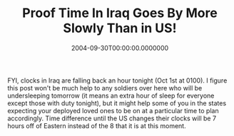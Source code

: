 ﻿---
title: Proof Time In Iraq Goes By More Slowly Than in US!
date: "2004-09-30T00:00:00.0000000"
featuredImage: img/proof-time-in-iraq-goes-by-more-slowly-than-in-us-featured.png
---

FYI, clocks in Iraq are falling back an hour tonight (Oct 1st at 0100). I figure this post won't be much help to any soldiers over here who will be undersleeping tomorrow (it means an extra hour of sleep for everyone except those with duty tonight), but it might help some of you in the states expecting your deployed loved ones to be on at a particular time to plan accordingly. Time difference until the US changes their clocks will be 7 hours off of Eastern instead of the 8 that it is at this moment.

